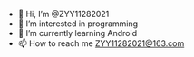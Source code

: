 - 👋 Hi, I’m @ZYY11282021
- 👀 I’m interested in programming
- 🌱 I’m currently learning Android
- 📫 How to reach me <ZYY11282021@163.com>

<!---
ZYY11282021/ZYY11282021 is a ✨ special ✨ repository because its `README.md` (this file) appears on your GitHub profile.
You can click the Preview link to take a look at your changes.
--->
